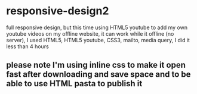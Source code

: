 # responsive-design2
full responsive design, but this time using HTML5 youtube to add my own youtube videos on my offline website, it can work while it offline (no server), I used HTML5, HTML5 youtube, CSS3,  mailto, media query, I did it less than 4 hours


## please note I'm using inline css to make it open fast after downloading and save space and to be able to use HTML pasta to publish it 
